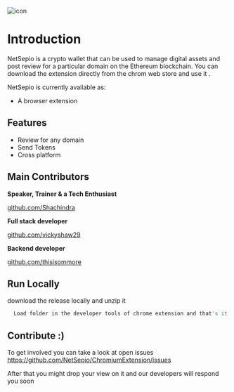 ![icon](https://user-images.githubusercontent.com/69159515/163665970-6207901c-4c18-4b17-b048-8691d2132832.png)


# Introduction
NetSepio is a crypto wallet that can be used to manage digital assets and post review for a particular domain on the Ethereum blockchain.
You can download the extension directly from the chrom web store and use it .

NetSepio is currently available as:
- A browser extension

## Features
- Review for any domain 
- Send Tokens
- Cross platform

## Main Contributors
**Speaker, Trainer & a Tech Enthusiast**

[github.com/Shachindra](https://github.com/Shachindra)

**Full stack developer** 

[github.com/vickyshaw29](https://github.com/vickyshaw29)

**Backend developer**

[github.com/thisisommore](https://github.com/thisisommore)
## Run Locally

download the release locally and unzip it

```bash
  Load folder in the developer tools of chrome extension and that's it :)
```
## Contribute :)
To get involved you can take a look at open issues https://github.com/NetSepio/ChromiumExtension/issues

After that you might drop your view on it and our developers will respond you soon

  
  
